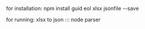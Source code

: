 for installation: npm install guid eol xlsx jsonfile --save

for running:
xlsx to json :::  node parser 


